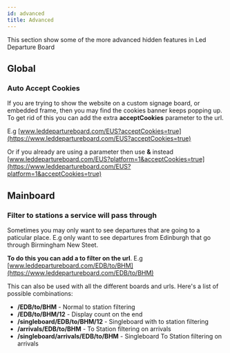 ```yaml
---
id: advanced
title: Advanced
---
```


This section show some of the more advanced hidden features in Led Departure Board

## Global

### Auto Accept Cookies

If you are trying to show the website on a custom signage board, or embedded frame, then you may find the cookies banner keeps popping up. To get rid of this you can add the extra **acceptCookies** parameter to the url.

E.g
[www.leddepartureboard.com/EUS?acceptCookies=true](https://www.leddepartureboard.com/EUS?acceptCookies=true)

Or if you already are using a parameter then use **&** instead
[www.leddepartureboard.com/EUS?platform=1&acceptCookies=true](https://www.leddepartureboard.com/EUS?platform=1&acceptCookies=true)


## Mainboard

### Filter to stations a service will pass through

Sometimes you may only want to see departures that are going to a paticular place. E.g only want to see departures from Edinburgh that go through Birmingham New Steet.

**To do this you can add a to filter on the url**. E.g [www.leddepartureboard.com/EDB/to/BHM](https://www.leddepartureboard.com/EDB/to/BHM)

This can also be used with all the different boards and urls. Here's a list of possible combinations:

- **/EDB/to/BHM** - Normal to station filtering
- **/EDB/to/BHM/12** - Display count on the end
- **/singleboard/EDB/to/BHM/12** - Singleboard with to station filtering
- **/arrivals/EDB/to/BHM** - To Station filtering on arrivals
- **/singleboard/arrivals/EDB/to/BHM** - Singleboard To Station filtering on arrivals


